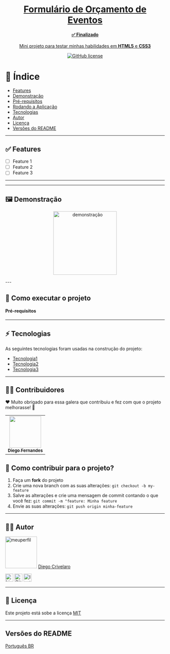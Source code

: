 <!-- README PADRONIZADO DO DIEGO CRIVELARO ❤ -->

<a href="https://diegocrivelaro.github.io/formulario-orcamento-eventos/">
    <h1 align="center">Formulário de Orçamento de Eventos</h1>
    <h4 align="center">✅ Finalizado </h4>
    <p align="center">Mini projeto para testar minhas habilidades em <b>HTML5</b> e <b>CSS3</b></p>
</a>

<p align="center">
  <a href="https://github.com/diegocrivelaro/formulario-orcamento-eventos/blob/main/LICENCE"><img alt="GitHub license" src="https://img.shields.io/github/license/diegocrivelaro/formulario-orcamento-eventos?label=Licen%C3%A7a&style=flat-square"></a>
</p>

# 📖 Índice

* [Features](#Features)
* [Demonstração](#Demonstração)
* [Pré-requisitos](#Pré-requisitos)
* [Rodando a Aplicação](#RodandoaAplicação)
* [Tecnologias](#Tecnologias)
* [Autor](#Autor)
* [Licença](#Licença)
* [Versões do README](#VersõesdoREADME)

---
<!-- FEATURES/NOVIDADES FUTURAS -->
## ✅ Features

- [ ] Feature 1
- [ ] Feature 2
- [ ] Feature 3
---

---
<!-- PRINTS ou GIFS do PROJETO -->
## 🖼 Demonstração

<p align="center">
    <img src="" width="200px" alt="demonstração"/>
</p>
---

<!-- COMO RODAR A APLICAÇÃO? Ta ai a resposta! -->
## 🚀 Como executar o projeto

#### Pré-requisitos

---

## ⚡ Tecnologias
As seguintes tecnologias foram usadas na construção do projeto:

- [Tecnologia1](https://)
- [Tecnologia2](https://)
- [Tecnologia3](https://)

---
## 👨‍💻 Contribuidores
❤️ Muito obrigado para essa galera que contribuiu e fez com que o projeto melhorasse! 👏
<table>
  <tr>
    <td align="center"><a href="PERFIL"><img src="FOTO" width="100px;" /><br /><sub><b>Diego Fernandes</b></sub></a><br /><a href="PERFIL" title="Rocketseat"></a></td>
  </tr>
</table>

## 💪 Como contribuir para o projeto?
1. Faça um <b>fork</b> do projeto
2. Crie uma nova branch com as suas alterações: `git checkout -b my-feature`
3. Salve as alterações e crie uma mensagem de commit contando o que você fez: `git commit -m "feature: Minha feature`
4. Envie as suas alterações: `git push origin minha-feature`

---
## 🙋‍♂️ Autor

<img src="assets/diegocrivelaro.jpg" width="100px" alt="meuperfil">
<a href="https://www.linkedin.com/in/diegocrivelaro/">Diego Crivelaro</a>
<br>
<p>
    <a href="https://www.linkedin.com/in/diegocrivelaro/"><img src="assets/linkedin.png" width="25" alt="Linkedin"></a>
    <a href="https://github.com/diegocrivelaro"><img src="assets/github.png" width="25" alt="GitHub"></a>
    <a href="https://www.instagram.com/diego_crivelaro/"><img src="assets/instagram.png" width="25" alt="Instagram"></a>
</p>

---

## 📝 Licença

Este projeto está sobe a licença <a href="">MIT</a>

---

## Versões do README

[Português BR](./README.md)
